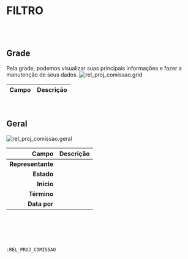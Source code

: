 # FILTRO
<br>
<br>

## Grade
Pela grade, podemos visualizar suas principais informações e fazer a manutenção de seus dados.
![rel_proj_comissao.grid](https://raw.githubusercontent.com/netforcews/docs-erp/master/geral/imagens/rel_proj_comissao.grid.png)

Campo | Descrição
--:|---
<br>

## Geral
![rel_proj_comissao.geral](https://raw.githubusercontent.com/netforcews/docs-erp/master/geral/imagens/rel_proj_comissao.geral.png)

Campo | Descrição
--:|---
**Representante** | 
**Estado** | 
**Inicio** | 
**Término** | 
**Data por** | 
<br>
<br>
<br>
<br>

```:REL_PROJ_COMISSAO```
